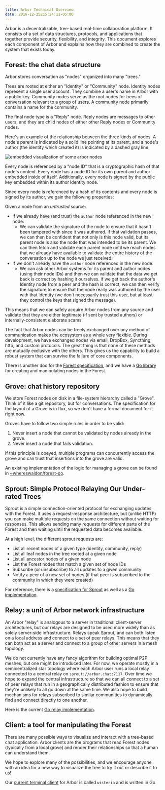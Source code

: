 ```yaml
---
title: Arbor Technical Overview
date: 2019-12-25Z15:24:11-05:00
---
```


Arbor is a decentralizable, tree-based real-time collaboration platform. It consists of a set of data structures, protocols, and applications that together provide security, flexibility, and integrity. This document explores each component of Arbor and explains how they are combined to create the system that exists today.

## Forest: the chat data structure

Arbor stores conversation as "nodes" organized into many "trees."

Trees are rooted at either an "Identity" or "Community" node. Identity nodes represent a single user account. They combine a user's name in Arbor with a public key. Community nodes serve as the root nodes for trees of conversation relevant to a group of users. A community node primarily contains a name for the community.

The final node type is a "Reply" node. Reply nodes are messages to other users, and they are child nodes of either other Reply nodes or Community nodes.

Here's an example of the relationship between the three kinds of nodes. A node's parent is indicated by a solid line pointing at its parent, and a node's author (the identity which created it) is indicated by a dashed gray line.

![embedded visualization of some arbor nodes](https://git.sr.ht/~whereswaldon/arborchat/blob/master/graphviz-rendered/example-forest.dot.png)

Every node is referenced by a "node ID" that is a cryptographic hash of that node's content. Every node has a node ID for its own parent and author embedded inside of itself. Additionally, every node is signed by the public key embedded within its author Identity node.

Since every node is referenced by a hash of its contents and every node is signed by its author, we gain the following properties:

Given a node from an *untrusted* source:

- If we already have (and trust) the `author` node referenced in the new node:
    - We can validate the signature of the node to ensure that it hasn't been tampered with since it was authored. If that validation passes, we can then be confident that not only is this node valid, but its parent node is also the node that was intended to be its parent. We can then fetch and validate each parent node until we reach nodes that we already have available to validate the entire history of the conversation up to the node we just received.
- If we don't already have the `author` node referenced in the new node:
    - We can ask other Arbor systems for its parent and author nodes (using their node IDs) and then we can validate that the data we get back is correct by hashing it ourselves. If we get back the author's Identity node from a peer and the hash is correct, we can then verify the signature to ensure that the node really was authored by the user with that Identity (we don't necessarily trust this user, but at least they control the keys that signed the message).

This means that we can safely acquire Arbor nodes from any source and validate that they are either legitimate (if sent by trusted authors) or internally-consistent elaborate scams.

The fact that Arbor nodes can be freely exchanged over any method of communication makes the ecosystem as a whole very flexible. During development, we have exchanged nodes via email, DropBox, Syncthing, http, and custom protocols. The great thing is that none of these methods are mutually exclusive with the others. This gives us the capability to build a robust system that can survive the failure of core components.

There is another doc for the [Forest specification](./specifications/forest.md), and we have a [Go library](https://git.sr.ht/~whereswaldon/forest-go) for creating and manipulating nodes in the Forest.

## Grove: chat history repository

We store Forest nodes on disk in a file-system hierarchy called a "Grove". Think of it like a git repository, but for conversations. The specification for the layout of a Grove is in flux, so we don't have a formal document for it right now.

Groves have to follow two simple rules in order to be valid:

1. Never insert a node that cannot be validated by nodes already in the grove.
2. Never insert a node that fails validation.

If this principle is obeyed, multiple programs can concurrently access the grove and can trust that insertions into the grove are valid.

An existing implementation of the logic for managing a grove can be found in [~whereswaldon/forest-go](https://git.sr.ht/~whereswaldon/forest-go/tree/master/grove).

## Sprout: Simple Protocol Relaying Our Under-rated Trees

Sprout is a simple connection-oriented protocol for exchanging updates with the Forest. It uses a request-response architecture, but (unlike HTTP) you can make multiple requests on the same connection without waiting for responses. This allows sending many requests for different parts of the Forest and then waiting until the requested data becomes available.

At a high level, the different sprout requests are:

- List all recent nodes of a given type (identity, community, reply)
- List all leaf nodes in the tree rooted at a given node
- List all ancestor nodes of a given node
- List the Forest nodes that match a given set of node IDs
- Subscribe (or unsubscribe) to all updates to a given community
- Notify a peer of a new set of nodes (if that peer is subscribed to the community in which they were created)

For reference, there is a [specification for Sprout](./specifications/sprout.md) as well as a [Go implementation](https://git.sr.ht/~whereswaldon/sprout-go).

## Relay: a unit of Arbor network infrastructure

An Arbor "relay" is analogous to a server in traditional client-server architectures, but our relays are designed to be used more widely than as solely server-side infrastructure. Relays speak Sprout, and can both listen on a local address and connect to a set of peer relays. This means that they can both act as a server and connect to a group of other servers in a mesh topology.

We do not currently have any fancy algorithm for building optimal P2P meshes, but one might be introduced later. For now, we operate mostly in a semicentralized star topology where each Arbor user runs a local relay connected to a central relay on `sprout://arbor.chat:7117`. Over time we hope to expand the central infrastructure so that we can all connect to a set of peer relays that run in a geographically distributed fashion to ensure that they're unlikely to all go down at the same time. We also hope to build mechanisms for relays subscribed to similar communities to dynamically find and connect directly to one another.

Here is the current [Go relay implementation](https://git.sr.ht/~whereswaldon/sprout-go/cmd/relay).

## Client: a tool for manipulating the Forest

There are many possible ways to visualize and interact with a tree-based chat application. Arbor clients are the programs that read Forest nodes (typically from a local grove) and render their relationships so that a human can understand them.

We hope to explore many of the possibilities, and we encourage anyone with an idea for a new way to visualize the tree to try it out or describe it to us!

Our [current terminal client](https://git.sr.ht/~whereswaldon/wisteria) for Arbor is called `wisteria` and is written in Go.
